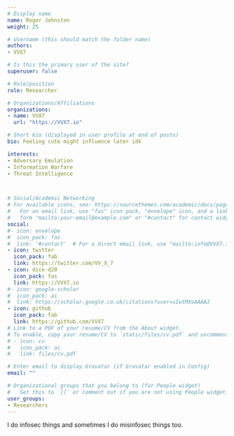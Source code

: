 ```yaml
---
# Display name
name: Roger Johnston
weight: 25

# Username (this should match the folder name)
authors:
- VVX7

# Is this the primary user of the site?
superuser: false

# Role/position
role: Researcher

# Organizations/Affiliations
organizations:
- name: VVX7
  url: "https://VVX7.io"

# Short bio (displayed in user profile at end of posts)
bio: Feeling cute might influence later idk

interests:
- Adversary Emulation
- Information Warfare
- Threat Intelligence



# Social/Academic Networking
# For available icons, see: https://sourcethemes.com/academic/docs/page-builder/#icons
#   For an email link, use "fas" icon pack, "envelope" icon, and a link in the
#   form "mailto:your-email@example.com" or "#contact" for contact widget.
social:
#- icon: envelope
#  icon_pack: fas
#  link: '#contact'  # For a direct email link, use "mailto:info@VVX7.io".
- icon: twitter
  icon_pack: fab
  link: https://twitter.com/VV_X_7
- icon: dice-d20
  icon_pack: fas
  link: https://VVX7.io
#- icon: google-scholar
#  icon_pack: ai
#  link: https://scholar.google.co.uk/citations?user=sIwtMXoAAAAJ
- icon: github
  icon_pack: fab
  link: https://github.com/VVX7
# Link to a PDF of your resume/CV from the About widget.
# To enable, copy your resume/CV to `static/files/cv.pdf` and uncomment the lines below.
# - icon: cv
#   icon_pack: ai
#   link: files/cv.pdf

# Enter email to display Gravatar (if Gravatar enabled in Config)
email: ""

# Organizational groups that you belong to (for People widget)
#   Set this to `[]` or comment out if you are not using People widget.
user_groups:
- Researchers
---
```


I do infosec things and sometimes I do misinfosec things too.
